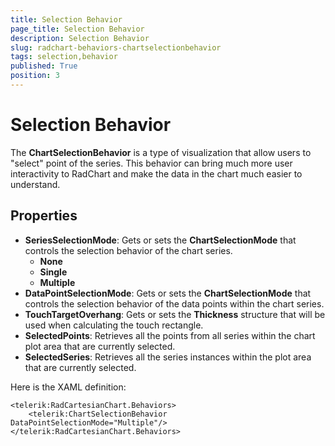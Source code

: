 ```yaml
---
title: Selection Behavior
page_title: Selection Behavior
description: Selection Behavior
slug: radchart-behaviors-chartselectionbehavior
tags: selection,behavior
published: True
position: 3
---
```


# Selection Behavior

The **ChartSelectionBehavior** is a type of visualization that allow users to "select" point of the series. This behavior can bring much more user interactivity to RadChart and make the data in the chart much easier to understand.

## Properties

* **SeriesSelectionMode**: Gets or sets the **ChartSelectionMode** that controls the selection behavior of the chart series.
	* **None**
	* **Single**
	* **Multiple**
* **DataPointSelectionMode**: Gets or sets the **ChartSelectionMode** that controls the selection behavior of the data points within the chart series.
* **TouchTargetOverhang**: Gets or sets the **Thickness** structure that will be used when calculating the touch rectangle.
* **SelectedPoints**: Retrieves all the points from all series within the chart plot area that are currently selected.
* **SelectedSeries**: Retrieves all the series instances within the plot area that are currently selected.

Here is the XAML definition:

	<telerik:RadCartesianChart.Behaviors>
		<telerik:ChartSelectionBehavior DataPointSelectionMode="Multiple"/>
	</telerik:RadCartesianChart.Behaviors>